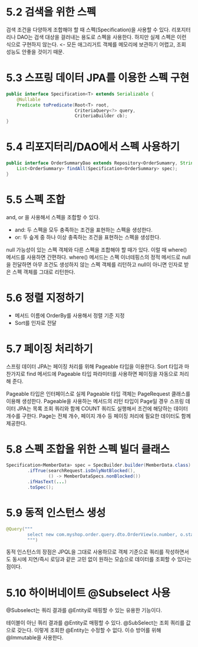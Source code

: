# 5.2 검색을 위한 스펙
검색 조건을 다양하게 조합해야 할 때 스펙(Specification)을 사용할 수 있다.
리포지터리나 DAO는 검색 대상을 걸러내는 용도로 스펙을 사용한다.
하지만 실제 스펙은 이런 식으로 구현하지 않는다. <- 모든 애그리거트 객체를 메모리에 보관하기 어렵고, 조회 성능도 안좋을 것이기 때문.

# 5.3 스프링 데이터 JPA를 이용한 스펙 구현
```java
public interface Specification<T> extends Serializable {
    @Nullable
    Predicate toPredicate(Root<T> root,
                          CriteriaQuery<?> query,
                          CriteriaBuilder cb);
}
```
# 5.4 리포지터리/DAO에서 스펙 사용하기
```java
public interface OrderSummaryDao extends Repository<OrderSumamry, String> {
    List<OrderSummary> findAll(Specification<OrderSummary> spec);
}
```

# 5.5 스펙 조합
and, or 을 사용해서 스펙을 조합할 수 있다.
- and: 두 스펙을 모두 충족하는 조건을 표현하는 스펙을 생성한다.
- or: 두 슾게 중 하나 이상 충족하는 조건을 표현하는 스펙을 생성한다.

null 가능성이 있는 스펙 객체와 다른 스펙을 조합해야 할 때가 있다. 이럴 때 where() 메서드를 사용하면 간편하다.
where() 메서드는 스펙 이너테핑스의 정적 메서드로 null을 전달하면 아무 조건도 생성하지 않는 스펙 객체를 리턴하고 null이 아니면 인자로 받은 스펙 객체를 그대로 리턴한다.

# 5.6 정렬 지정하기
- 메서드 이름에 OrderBy를 사용해서 정렬 기준 지정
- Sort를 인자로 전달

# 5.7 페이징 처리하기
스프링 데이터 JPA는 페이징 처리를 위해 Pageable 타입을 이용한다.
Sort 타입과 마찬가지로 find 메서드에 Pageable 타입 파라미터를 사용하면 페이징을 자동으로 처리해 준다.

Pageable 타입은 인터페이스로 실제 Pageable 타입 객체는 PageRequest 클래스를 이용해 생성한다.
Pageable을 사용하는 메서드의 리턴 타입이 Page일 경우 스프링 데이터 JPA는 목록 조회 쿼리와 함께 COUNT 쿼리도 실행해서 조건에 해당하는 데이터 개수를 구한다.
Page는 전체 개수, 페이지 개수 등 페이징 처리에 필요한 데이터도 함께 제공한다.

# 5.8 스펙 조합을 위한 스펙 빌더 클래스
```java
Specification<MemberData> spec = SpecBuilder.builder(MemberData.class)
        .ifTrue(searchRequest.isOnlyNotBlocked(),
                () -> MemberDataSpecs.nonBlocked())
        .ifHasText(...)
        .toSpec();
```

# 5.9 동적 인스턴스 생성
```java
@Query("""
        select new com.myshop.order.query.dto.OrderView(o.number, o.state, m.name, m.id, p.name)
        """)
```
동적 인스턴스의 장점은 JPQL을 그대로 사용하므로 객체 기준으로 쿼리를 작성하면서도 동시에 지연/즉시 로딩과 같은 고민 없이 원하는 모습으로 데이터를 조회할 수 있다는 점이다.

# 5.10 하이버네이트 @Subselect 사용
@Subselect는 쿼리 결과를 @Entity로 매핑할 수 있는 유용한 기능이다.

테이블이 아닌 쿼리 결과를 @Entity로 매핑할 수 있다.
@SubSelect는 조회 쿼리를 값으로 갖는다.
이렇게 조회한 @Entity는 수정할 수 없다.
이슈 방어를 위해 @Immutable을 사용한다.